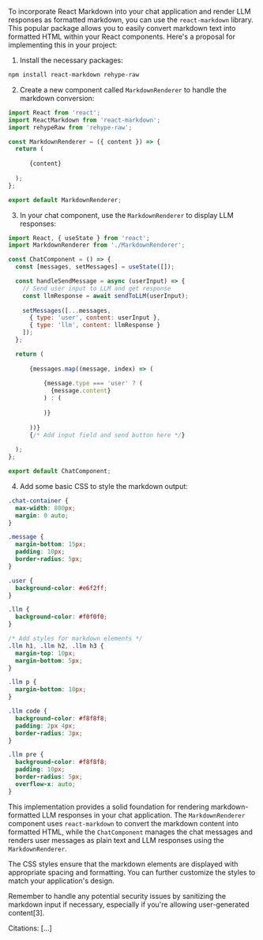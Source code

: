 To incorporate React Markdown into your chat application and render LLM responses as formatted markdown, you can use the `react-markdown` library. This popular package allows you to easily convert markdown text into formatted HTML within your React components. Here's a proposal for implementing this in your project:

1. Install the necessary packages:

```bash
npm install react-markdown rehype-raw
```

2. Create a new component called `MarkdownRenderer` to handle the markdown conversion:

```jsx
import React from 'react';
import ReactMarkdown from 'react-markdown';
import rehypeRaw from 'rehype-raw';

const MarkdownRenderer = ({ content }) => {
  return (
    
      {content}
    
  );
};

export default MarkdownRenderer;
```

3. In your chat component, use the `MarkdownRenderer` to display LLM responses:

```jsx
import React, { useState } from 'react';
import MarkdownRenderer from './MarkdownRenderer';

const ChatComponent = () => {
  const [messages, setMessages] = useState([]);

  const handleSendMessage = async (userInput) => {
    // Send user input to LLM and get response
    const llmResponse = await sendToLLM(userInput);
    
    setMessages([...messages, 
      { type: 'user', content: userInput },
      { type: 'llm', content: llmResponse }
    ]);
  };

  return (
    
      {messages.map((message, index) => (
        
          {message.type === 'user' ? (
            {message.content}
          ) : (
            
          )}
        
      ))}
      {/* Add input field and send button here */}
    
  );
};

export default ChatComponent;
```

4. Add some basic CSS to style the markdown output:

```css
.chat-container {
  max-width: 800px;
  margin: 0 auto;
}

.message {
  margin-bottom: 15px;
  padding: 10px;
  border-radius: 5px;
}

.user {
  background-color: #e6f2ff;
}

.llm {
  background-color: #f0f0f0;
}

/* Add styles for markdown elements */
.llm h1, .llm h2, .llm h3 {
  margin-top: 10px;
  margin-bottom: 5px;
}

.llm p {
  margin-bottom: 10px;
}

.llm code {
  background-color: #f8f8f8;
  padding: 2px 4px;
  border-radius: 3px;
}

.llm pre {
  background-color: #f8f8f8;
  padding: 10px;
  border-radius: 5px;
  overflow-x: auto;
}
```

This implementation provides a solid foundation for rendering markdown-formatted LLM responses in your chat application. The `MarkdownRenderer` component uses `react-markdown` to convert the markdown content into formatted HTML, while the `ChatComponent` manages the chat messages and renders user messages as plain text and LLM responses using the `MarkdownRenderer`.

The CSS styles ensure that the markdown elements are displayed with appropriate spacing and formatting. You can further customize the styles to match your application's design.

Remember to handle any potential security issues by sanitizing the markdown input if necessary, especially if you're allowing user-generated content[3].

Citations:
[...]